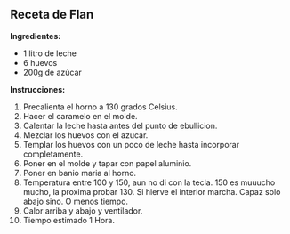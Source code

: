 ## Receta de Flan

**Ingredientes:**
- 1 litro de leche
- 6 huevos
- 200g de azúcar

**Instrucciones:**

1. Precalienta el horno a 130 grados Celsius.
2. Hacer el caramelo en el molde.
3. Calentar la leche hasta antes del punto de ebullicion.
4. Mezclar los huevos con el azucar.
5. Templar los huevos con un poco de leche hasta incorporar completamente.
6. Poner en el molde y tapar con papel aluminio.
7. Poner en banio maria al horno.
8. Temperatura entre 100 y 150, aun no di con la tecla. 150 es muuucho mucho, la proxima probar 130. Si hierve el interior marcha. Capaz solo abajo sino. O menos tiempo.
9. Calor arriba y abajo y ventilador.
10. Tiempo estimado 1 Hora.
